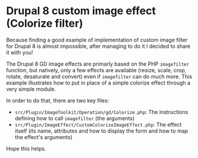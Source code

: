 # Drupal 8 custom image effect (Colorize filter)

Because finding a good example of implementation of custom image filter for Drupal 8 is almost impossible, after managing to do it I decided to share it with you!

The Drupal 8 GD image effects are primarly based on the PHP `imagefilter` function, but natively, only a few effects are available (resize, scale, crop, rotate, desaturate and convert) even if `imagefilter` can do much more. This example illustrates how to put in place of a simple colorize effect through a very simple module.

In order to do that, there are two key files:

  - `src/Plugin/ImageToolkit/Operation/gd/Colorize.php`: The instructions defining how to call `imagefilter` (the arguments)
  - `src/Plugin/ImageEffect/CustomColorizeImageEffect.php`: The effect itself (its name, attributes and how to display the form and how to map the effect's arguments)

Hope this helps.
